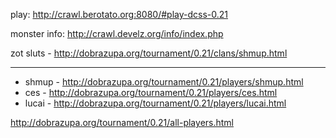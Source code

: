 play: http://crawl.berotato.org:8080/#play-dcss-0.21

monster info: http://crawl.develz.org/info/index.php

zot sluts - http://dobrazupa.org/tournament/0.21/clans/shmup.html

--------------

- shmup - http://dobrazupa.org/tournament/0.21/players/shmup.html
- ces - http://dobrazupa.org/tournament/0.21/players/ces.html
- lucai - http://dobrazupa.org/tournament/0.21/players/lucai.html

http://dobrazupa.org/tournament/0.21/all-players.html
